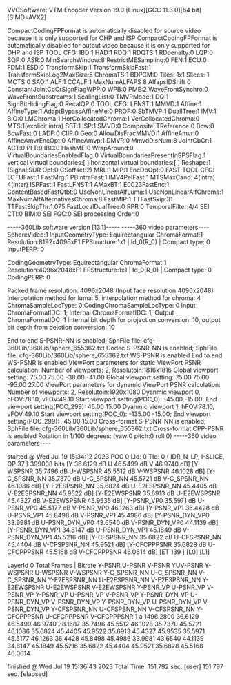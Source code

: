 
VVCSoftware: VTM Encoder Version 19.0 [Linux][GCC 11.3.0][64 bit] [SIMD=AVX2] 

CompactCodingFPFormat is automatically disabled for source video because it is only supported for OHP and ISP
CompactCodingFPFormat is automatically disabled for output video because it is only supported for OHP and ISP
TOOL CFG: IBD:1 HAD:1 RDQ:1 RDQTS:1 RDpenalty:0 LQP:0 SQP:0 ASR:0 MinSearchWindow:8 RestrictMESampling:0 FEN:1 ECU:0 FDM:1 ESD:0 TransformSkip:1 TransformSkipFast:1 TransformSkipLog2MaxSize:5 ChromaTS:1 BDPCM:0 Tiles: 1x1 Slices: 1 MCTS:0 SAO:1 ALF:1 CCALF:1 MaxNumALFAPS 8 AlfapsIDShift 0 ConstantJointCbCrSignFlagWPP:0 WPB:0 PME:2  WaveFrontSynchro:0 WaveFrontSubstreams:1 ScalingList:0 TMVPMode:1  DQ:1  SignBitHidingFlag:0 RecalQP:0 
TOOL CFG: LFNST:1 MMVD:1 Affine:1 AffineType:1 AdaptBypassAffineMe:0 PROF:0 SbTMVP:1 DualITree:1 IMV:1 BIO:0 LMChroma:1 HorCollocatedChroma:1 VerCollocatedChroma:0 MTS:1(explicit intra) SBT:1 ISP:1 SMVD:0 CompositeLTReference:0 Bcw:0 BcwFast:0 LADF:0 CIIP:0 Geo:0 AllowDisFracMMVD:1 AffineAmvr:0 AffineAmvrEncOpt:0 AffineAmvp:1 DMVR:0 MmvdDisNum:8 JointCbCr:1 ACT:0 PLT:0 IBC:0 HashME:0 WrapAround:0 VirtualBoundariesEnabledFlag:0 VirtualBoundariesPresentInSPSFlag:1 vertical virtual boundaries:[ ] horizontal virtual boundaries:[ ] Reshape:1 (Signal:SDR Opt:0 CSoffset:2) MRL:1 MIP:1 EncDbOpt:0 
FAST TOOL CFG: LCTUFast:1 FastMrg:1 PBIntraFast:1 IMV4PelFast:1 MTSMaxCand: 4(intra) 4(inter) ISPFast:1 FastLFNST:1 AMaxBT:1 E0023FastEnc:1 ContentBasedFastQtbt:0 UseNonLinearAlfLuma:1 UseNonLinearAlfChroma:1 MaxNumAlfAlternativesChroma:8 FastMIP:1 TTFastSkip:31 TTFastSkipThr:1.075 FastLocalDualTree:0 RPR:0 TemporalFilter:4/4 SEI CTI:0 BIM:0 SEI FGC:0 SEI processing Order:0 

-----360Lib software version [13.1]-----
-----360 video parameters----
SphereVideo:1
InputGeometryType: Equirectangular 
ChromaFormat:1 Resolution:8192x4096xF1 FPStructure:1x1 | Id_0(R_0)  | 
Compact type: 0
InputPERP: 0

CodingGeometryType: Equirectangular 
ChromaFormat:1 Resolution:4096x2048xF1 FPStructure:1x1 | Id_0(R_0)  | 
Compact type: 0
CodingPERP: 0

Packed frame resolution: 4096x2048 (Input face resolution:4096x2048)
Interpolation method for luma: 5, interpolation method for chroma: 4
ChromaSampleLocType: 0
CodingChromaSampleLocType: 0
Input ChromaFormatIDC: 1; Internal ChromaFormatIDC: 1; Output ChromaFormatIDC: 1
Internal bit depth for projection conversion: 10, output bit depth from pejction conversion: 10

End to end S-PSNR-NN is enabled; SphFile file: cfg-360Lib/360Lib/sphere_655362.txt
Codec S-PSNR-NN is enabled; SphFile file: cfg-360Lib/360Lib/sphere_655362.txt
WS-PSNR is enabled
End to end WS-PSNR is enabled
ViewPort parameters for static ViewPort PSNR calculation:
Number of viewports: 2, Resolutoin:1816x1816
Global viewport setting: 75.00 75.00 -38.00 -41.00
Global viewport setting: 75.00 75.00 -95.00 27.00
ViewPort parameters for dynamic ViewPort PSNR calculation:
Number of viewports: 2, Resolutoin:1920x1080
Dyanmic viewport 0, hFOV:78.10, vFOV:49.10
Start viewport setting(POC_0): -45.00 -15.00; End viewport setting(POC_299): 45.00 15.00
Dyanmic viewport 1, hFOV:78.10, vFOV:49.10
Start viewport setting(POC_0): -135.00 -15.00; End viewport setting(POC_299): -45.00 15.00
Cross-format S-PSNR-NN is enabled; SphFile file: cfg-360Lib/360Lib/sphere_655362.txt
Cross-format CPP-PSNR is enabled
Rotation in 1/100 degrees: (yaw:0  pitch:0  roll:0)
-----360 video parameters----



 started @ Wed Jul 19 15:34:12 2023
POC    0 LId:  0 TId: 0 ( IDR_N_LP, I-SLICE, QP 37 )     399008 bits [Y 36.6129 dB    U 46.5499 dB    V 46.9740 dB] [Y-WSPSNR 35.7496 dB   U-WSPSNR 45.5512 dB   V-WSPSNR 46.1028 dB] [Y-C_SPSNR_NN 35.7370 dB   U-C_SPSNR_NN 45.5721 dB   V-C_SPSNR_NN 46.1086 dB] [Y-E2ESPSNR_NN 35.6824 dB   U-E2ESPSNR_NN 45.4405 dB   V-E2ESPSNR_NN 45.9522 dB] [Y-E2EWSPSNR 35.6913 dB   U-E2EWSPSNR 45.4327 dB   V-E2EWSPSNR 45.9535 dB] [Y-PSNR_VP0 35.5971 dB   U-PSNR_VP0 45.5177 dB   V-PSNR_VP0 46.1263 dB] [Y-PSNR_VP1 36.4428 dB   U-PSNR_VP1 45.8498 dB   V-PSNR_VP1 45.4986 dB] [Y-PSNR_DYN_VP0 33.9981 dB   U-PSNR_DYN_VP0 43.6540 dB   V-PSNR_DYN_VP0 44.1139 dB] [Y-PSNR_DYN_VP1 34.8147 dB   U-PSNR_DYN_VP1 45.1849 dB   V-PSNR_DYN_VP1 45.5216 dB] [Y-CFSPSNR_NN 35.6822 dB   U-CFSPSNR_NN 45.4404 dB   V-CFSPSNR_NN 45.9521 dB] [Y-CFCPPPSNR 35.6828 dB   U-CFCPPPSNR 45.5168 dB   V-CFCPPPSNR 46.0614 dB] [ET   139 ] [L0] [L1]

LayerId  0
	Total Frames |  Bitrate      Y-PSNR   U-PSNR   V-PSNR   YUV-PSNR Y-WSPSNR U-WSPSNR V-WSPSNR Y-C_SPSNR_NN U-C_SPSNR_NN V-C_SPSNR_NN Y-E2ESPSNR_NN U-E2ESPSNR_NN V-E2ESPSNR_NN Y-E2EWSPSNR U-E2EWSPSNR V-E2EWSPSNR Y-PSNR_VP U-PSNR_VP V-PSNR_VP Y-PSNR_VP U-PSNR_VP V-PSNR_VP Y-PSNR_DYN_VP U-PSNR_DYN_VP V-PSNR_DYN_VP Y-PSNR_DYN_VP U-PSNR_DYN_VP V-PSNR_DYN_VP Y-CFSPSNR_NN U-CFSPSNR_NN V-CFSPSNR_NN Y-CFCPPPSNR U-CFCPPPSNR V-CFCPPPSNR 
	1            a  1496.2800    36.6129  46.5499  46.9740  38.1687  35.7496  45.5512  46.1028  35.7370      45.5721      46.1086      35.6824       45.4405       45.9522       35.6913     45.4327     45.9535     35.5971   45.5177   46.1263   36.4428   45.8498   45.4986   33.9981       43.6540       44.1139       34.8147       45.1849       45.5216       35.6822      45.4404      45.9521      35.6828     45.5168     46.0614     

 finished @ Wed Jul 19 15:36:43 2023
 Total Time:      151.792 sec. [user]      151.797 sec. [elapsed]
